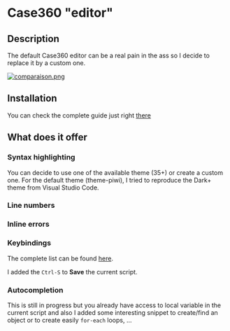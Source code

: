 # Case360 "editor"

## Description

The default Case360 editor can be a real pain in the ass so I decide to replace it by a custom one. 

[![comparaison.png](https://s1.postimg.org/8eygi7en5b/comparaison.png)](https://postimg.org/image/9hy5t3ah0r/)

## Installation

You can check the complete guide just right [there](https://github.com/pwasilewski/Case360-editor/wiki/Installation)

## What does it offer

### Syntax highlighting

You can decide to use one of the available theme (35+) or create a custom one.
For the default theme (theme-piwi), I tried to reproduce the Dark+ theme from Visual Studio Code.

### Line numbers

### Inline errors

### Keybindings

The complete list can be found [here](https://github.com/ajaxorg/ace/wiki/Default-Keyboard-Shortcuts).

I added the `Ctrl-S` to **Save** the current script.

### Autocompletion

This is still in progress but you already have access to local variable in the current script and also I added some interesting snippet to create/find an object or to create easily `for-each` loops, ...

